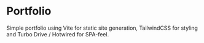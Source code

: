 # Portfolio

Simple portfolio using Vite for static site generation, TailwindCSS for styling and Turbo Drive / Hotwired for SPA-feel.